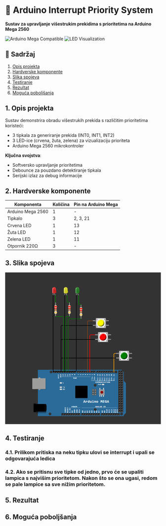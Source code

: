 # 🚦 Arduino Interrupt Priority System

**Sustav za upravljanje višestrukim prekidima s prioritetima na Arduino Mega 2560**

![Arduino Mega Compatible](https://img.shields.io/badge/Platform-Arduino_Mega_2560-blue)
![LED Visualization](<https://img.shields.io/badge/Visualization-3_LEDs_(RGB)-yellowgreen>)

## 📖 Sadržaj

1. [Opis projekta](#opis-projekta)
2. [Hardverske komponente](#-hardverske-komponente)
3. [Slika spojeva](#-shema-spojeva)
4. [Testiranje](#-testiranje)
5. [Rezultat](#-rezultat)
6. [Moguća poboljšanja](#-moguca-poboljsanja)

## <a name="opis-projekta"></a>1. Opis projekta

Sustav demonstrira obradu višestrukih prekida s različitim prioritetima koristeći:

- 3 tipkala za generiranje prekida (INT0, INT1, INT2)
- 3 LED-ice (crvena, žuta, zelena) za vizualizaciju prioriteta
- Arduino Mega 2560 mikrokontroler

**Ključna svojstva**:

- Softversko upravljanje prioritetima
- Debounce za pouzdano detektiranje tipkala
- Serijski izlaz za debug informacije

## 2. Hardverske komponente

| Komponenta        | Količina | Pin na Arduino Mega |
| ----------------- | -------- | ------------------- |
| Arduino Mega 2560 | 1        | -                   |
| Tipkalo           | 3        | 2, 3, 21            |
| Crvena LED        | 1        | 13                  |
| Žuta LED          | 1        | 12                  |
| Zelena LED        | 1        | 11                  |
| Otpornik 220Ω     | 3        | -                   |

## 3. Slika spojeva

![Wiring Diagram](Prekidi.png)

## 4. Testiranje

### 4.1. Prilikom pritiska na neku tipku ulovi se interrupt i upali se odgovarajuća ledica

### 4.2. Ako se pritisnu sve tipke od jedno, prvo će se upaliti lampica s najvišim prioritetom. Nakon što se ona ugasi, redom se pale lampice sa sve nižim prioritetom.

## 5. Rezultat

## 6. Moguća poboljšanja
